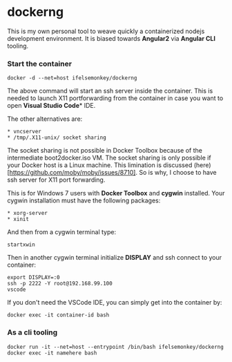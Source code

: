 # dockerng

This is my own personal tool to weave quickly a containerized nodejs development environment.
It is biased towards **Angular2** via **Angular CLI** tooling.

### Start the container

```Shell
docker -d --net=host ifelsemonkey/dockerng
```

The above command will start an ssh server inside the container. This is needed to launch X11 portforwarding from
the container in case you want to open **Visual Studio Code*** IDE. 

The other alternatives are:

    * vncserver
    * /tmp/.X11-unix/ socket sharing

The socket sharing is not possible in Docker Toolbox because of the intermediate boot2docker.iso VM. The
socket sharing is only possible if your Docker host is a Linux machine. This limination is 
discussed (here)[https://github.com/moby/moby/issues/8710]. So is why, I choose to have ssh server for X11 
port forwarding.


This is for Windows 7 users with **Docker Toolbox** and **cygwin** installed. Your cygwin
installation must have the following packages:

    * xorg-server
    * xinit

And then from a cygwin terminal type:

```Shell
startxwin
```

Then in another cygwin terminal initialize **DISPLAY** and ssh connect to your container:

```Shell
export DISPLAY=:0
ssh -p 2222 -Y root@192.168.99.100
vscode
```

If you don't need the VSCode IDE, you can simply get into the container by:
```Shell
docker exec -it container-id bash
```

### As a cli tooling

```
docker run -it --net=host --entrypoint /bin/bash ifelsemonkey/dockerng
docker exec -it namehere bash
```
